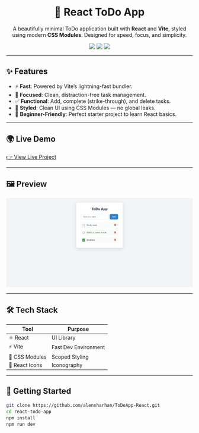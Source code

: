 <h1 align="center">📝 React ToDo App</h1>

<p align="center">
  A beautifully minimal ToDo application built with <strong>React</strong> and <strong>Vite</strong>, styled using modern <strong>CSS Modules</strong>. Designed for speed, focus, and simplicity.
</p>

<p align="center">
  <img src="https://img.shields.io/badge/React-18-blue?style=flat-square&logo=react" />
  <img src="https://img.shields.io/badge/Vite-fast-purple?style=flat-square&logo=vite" />
  <img src="https://img.shields.io/badge/Live-Demo-green?style=flat-square&logo=vercel" />
</p>

---

## ✨ Features

- ⚡ **Fast**: Powered by Vite’s lightning-fast bundler.
- 🎯 **Focused**: Clean, distraction-free task management.
- ✅ **Functional**: Add, complete (strike-through), and delete tasks.
- 🎨 **Styled**: Clean UI using CSS Modules — no global leaks.
- 🧠 **Beginner-Friendly**: Perfect starter project to learn React basics.

---

## 🌍 Live Demo

[👉 View Live Project](https://todo-snap.netlify.app)

---

## 🖼️ Preview

![App Screenshot](./Readme-pic/preview-pic.png)


---

## 🛠️ Tech Stack

| Tool       | Purpose                  |
|------------|--------------------------|
| ⚛️ React   | UI Library               |
| ⚡ Vite     | Fast Dev Environment     |
| 🎨 CSS Modules | Scoped Styling         |
| 🎯 React Icons | Iconography             |

---

## 🔧 Getting Started

```bash
git clone https://github.com/alensharhan/ToDoApp-React.git
cd react-todo-app
npm install
npm run dev
